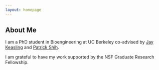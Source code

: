 ```yaml
---
layout: homepage
---
```


## About Me

I am a PhD student in Bioengineering at UC Berkeley co-advised by [Jay Keasling](https://scholar.google.com/citations?user=MO3BwFMAAAAJ&hl=en) and [Patrick Shih](https://scholar.google.com/citations?user=VKT_9m4AAAAJ&hl=en).

I am grateful to have my work supported by the NSF Graduate Research Fellowship.